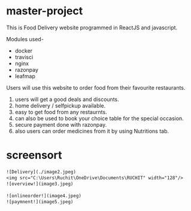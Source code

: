 # master-project

This is Food Delivery website programmed in ReactJS and javascript.

Modules used-

  - docker
  - travisci
  - nginx
  - razonpay
  - leafmap
  
  Users will use this website to order food from their favourite restaurants.
  1. users will get a good deals and discounts.
  2. home delivery / selfpickup available.
  3. easy to get food from any restaurnts.
  4. can also be used to book your choice table for the special occasion.
  5. secure payment done with razonpay.
  6. also users can order medicines from it by using Nutritions tab.
  
  # screensort
    ![Delivery](./image2.jpeg)
    <img src="C:\Users\Ruchit\OneDrive\Documents\RUCHIT" width="128"/>
    ![overview!](image3.jpeg)
    
    ![onlineorder!](image4.jpeg)
    ![paymnent!](image5.jpeg)



  